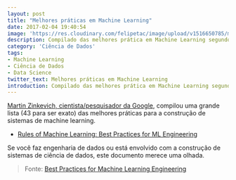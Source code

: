 ```yaml
---
layout: post
title: "Melhores práticas em Machine Learning"
date: 2017-02-04 19:40:54
image: 'https://res.cloudinary.com/felipetac/image/upload/v1516650785/machine-learning_bhj2it.png'
description: Compilado das melhores prática em Machine Learning segundo um ciêntista de dados da google
category: 'Ciência de Dados'
tags:
- Machine Learning
- Ciência de Dados
- Data Science
twitter_text: Melhores práticas em Machine Learning
introduction: Compilado das melhores prática em Machine Learning segundo um cientista de dados da google
---
```

[Martin Zinkevich, cientista/pesquisador da Google](http://martin.zinkevich.org/), compilou uma grande lista (43 para ser exato) das melhores práticas para a construção de sistemas de machine learning.

 - [Rules of Machine Learning: Best Practices for ML Engineering](http://martin.zinkevich.org/rules_of_ml/rules_of_ml.pdf)

Se você faz engenharia de dados ou está envolvido com a construção de sistemas de ciência de dados, este documento merece uma olhada.

> Fonte: [Best Practices for Machine Learning Engineering](http://101.datascience.community/2017/02/04/best-practices-for-machine-learning-engineering/)